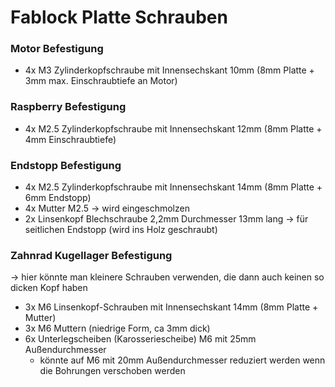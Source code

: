 # Fablock Platte Schrauben

### Motor Befestigung

- 4x M3 Zylinderkopfschraube mit Innensechskant 10mm (8mm Platte + 3mm max. Einschraubtiefe an Motor)

### Raspberry Befestigung

- 4x M2.5 Zylinderkopfschraube mit Innensechskant 12mm (8mm Platte + 4mm Einschraubtiefe)

### Endstopp Befestigung

- 4x M2.5 Zylinderkopfschraube mit Innensechskant 14mm (8mm Platte + 6mm Endstopp)
- 4x Mutter M2.5 → wird eingeschmolzen
- 2x Linsenkopf Blechschraube 2,2mm Durchmesser 13mm lang → für seitlichen Endstopp (wird ins Holz geschraubt)

### Zahnrad Kugellager Befestigung

→ hier könnte man kleinere Schrauben verwenden, die dann auch keinen so dicken Kopf haben

- 3x M6 Linsenkopf-Schrauben mit Innensechskant 14mm (8mm Platte + Mutter)
- 3x M6 Muttern (niedrige Form, ca 3mm dick)
- 6x Unterlegscheiben (Karosseriescheibe) M6 mit 25mm Außendurchmesser
  - könnte auf M6 mit 20mm Außendurchmesser reduziert werden wenn die Bohrungen verschoben werden

